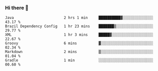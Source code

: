 ### Hi there 👋

<!--START_SECTION:waka-->

```text
Java                       2 hrs 1 min     ██████████▓░░░░░░░░░░░░░░   43.17 %
Brazil Dependency Config   1 hr 23 mins    ███████▒░░░░░░░░░░░░░░░░░   29.77 %
XML                        1 hr 3 mins     █████▓░░░░░░░░░░░░░░░░░░░   22.67 %
Groovy                     6 mins          ▓░░░░░░░░░░░░░░░░░░░░░░░░   02.34 %
Markdown                   2 mins          ▒░░░░░░░░░░░░░░░░░░░░░░░░   01.04 %
Gradle                     1 min           ░░░░░░░░░░░░░░░░░░░░░░░░░   00.60 %
```

<!--END_SECTION:waka-->

<!--
**jerry-shao/jerry-shao** is a ✨ _special_ ✨ repository because its `README.md` (this file) appears on your GitHub profile.

Here are some ideas to get you started:

- 🔭 I’m currently working on ...
- 🌱 I’m currently learning ...
- 👯 I’m looking to collaborate on ...
- 🤔 I’m looking for help with ...
- 💬 Ask me about ...
- 📫 How to reach me: ...
- 😄 Pronouns: ...
- ⚡ Fun fact: ...
-->
